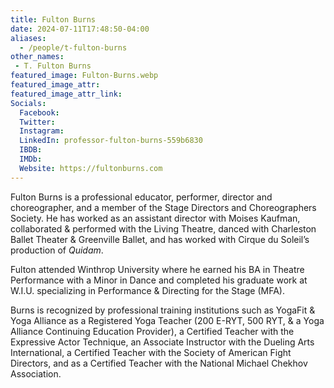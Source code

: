 ```yaml
---
title: Fulton Burns
date: 2024-07-11T17:48:50-04:00
aliases: 
  - /people/t-fulton-burns
other_names: 
 - T. Fulton Burns
featured_image: Fulton-Burns.webp
featured_image_attr: 
featured_image_attr_link: 
Socials:
  Facebook: 
  Twitter: 
  Instagram: 
  LinkedIn: professor-fulton-burns-559b6830
  IBDB: 
  IMDb:
  Website: https://fultonburns.com
---
```

Fulton Burns is a professional educator, performer, director and choreographer, and a member of the Stage Directors and Choreographers Society. He has worked as an assistant director with Moises Kaufman, collaborated & performed with the Living Theatre, danced with Charleston Ballet Theater & Greenville Ballet, and has worked with Cirque du Soleil’s production of *Quidam*.

Fulton attended Winthrop University where he earned his BA in Theatre Performance with a Minor in Dance and completed his graduate work at W.I.U. specializing in Performance & Directing for the Stage (MFA).  

Burns is recognized by professional training institutions such as YogaFit & Yoga Alliance as a Registered Yoga Teacher (200 E-RYT, 500 RYT, & a Yoga Alliance Continuing Education Provider), a Certified Teacher with the Expressive Actor Technique, an Associate Instructor with the Dueling Arts International, a Certified Teacher with the Society of American Fight Directors, and as a Certified Teacher with the National Michael Chekhov Association.

